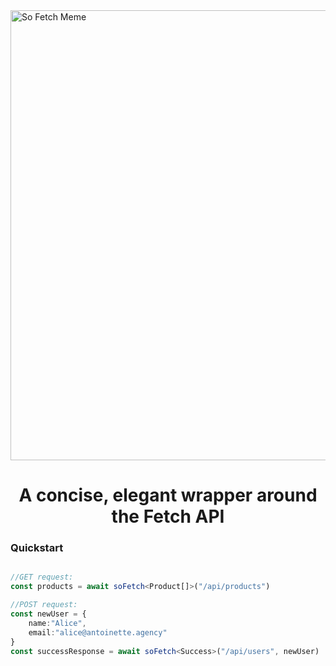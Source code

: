 <img width="1280" height="720" alt="So Fetch Meme" src="https://github.com/user-attachments/assets/5a1968a0-d72a-42a3-8fb3-8a1de9b467c1" />
<h1 align="center">
A concise, elegant wrapper around the Fetch API
<br/>
</h1>

### Quickstart

```typescript

//GET request:
const products = await soFetch<Product[]>("/api/products")

//POST request:
const newUser = {
    name:"Alice", 
    email:"alice@antoinette.agency"
}
const successResponse = await soFetch<Success>("/api/users", newUser)

```